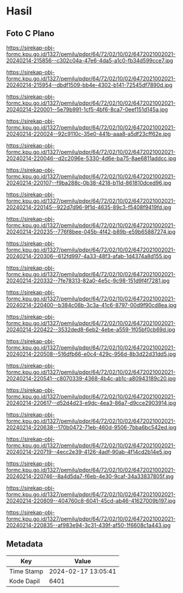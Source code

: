 # Hasil

## Foto C Plano

https://sirekap-obj-formc.kpu.go.id/1327/pemilu/pdpr/64/72/02/10/02/6472021002021-20240214-215856--c302c04a-47e6-4da5-a1c0-fb34d599cce7.jpg

https://sirekap-obj-formc.kpu.go.id/1327/pemilu/pdpr/64/72/02/10/02/6472021002021-20240214-215954--dbdf1509-bb4e-4302-b141-72545df7890d.jpg

https://sirekap-obj-formc.kpu.go.id/1327/pemilu/pdpr/64/72/02/10/02/6472021002021-20240214-220001--5e79b991-1cf5-4bf6-8ca7-0eef151d145a.jpg

https://sirekap-obj-formc.kpu.go.id/1327/pemilu/pdpr/64/72/02/10/02/6472021002021-20240214-220024--92c9110c-35e0-441b-aaa8-a5df23cff62e.jpg

https://sirekap-obj-formc.kpu.go.id/1327/pemilu/pdpr/64/72/02/10/02/6472021002021-20240214-220046--d2c2096e-5330-4d6e-ba75-8ae6811addcc.jpg

https://sirekap-obj-formc.kpu.go.id/1327/pemilu/pdpr/64/72/02/10/02/6472021002021-20240214-220107--f9ba288c-0b38-4218-b11d-861810dced96.jpg

https://sirekap-obj-formc.kpu.go.id/1327/pemilu/pdpr/64/72/02/10/02/6472021002021-20240214-220145--922d7d96-9f1d-4635-89c3-f5408f9419fd.jpg

https://sirekap-obj-formc.kpu.go.id/1327/pemilu/pdpr/64/72/02/10/02/6472021002021-20240214-220235--776f8bee-045b-4f42-b89b-e59b65887274.jpg

https://sirekap-obj-formc.kpu.go.id/1327/pemilu/pdpr/64/72/02/10/02/6472021002021-20240214-220306--612fd997-4a33-48f3-afab-1d4374a8d155.jpg

https://sirekap-obj-formc.kpu.go.id/1327/pemilu/pdpr/64/72/02/10/02/6472021002021-20240214-220332--7fe78313-82a0-4e5c-9c98-151d9f4f7281.jpg

https://sirekap-obj-formc.kpu.go.id/1327/pemilu/pdpr/64/72/02/10/02/6472021002021-20240214-220400--b384c08b-3c3a-41c6-8797-00d9f90cd8ea.jpg

https://sirekap-obj-formc.kpu.go.id/1327/pemilu/pdpr/64/72/02/10/02/6472021002021-20240214-220422--3532ded8-6eb2-4ebe-a559-1f05bf0cb69d.jpg

https://sirekap-obj-formc.kpu.go.id/1327/pemilu/pdpr/64/72/02/10/02/6472021002021-20240214-220508--516dfb66-e0c4-429c-956d-8b3d22d31dd5.jpg

https://sirekap-obj-formc.kpu.go.id/1327/pemilu/pdpr/64/72/02/10/02/6472021002021-20240214-220541--c8070339-4368-4b4c-ab1c-a80943189c20.jpg

https://sirekap-obj-formc.kpu.go.id/1327/pemilu/pdpr/64/72/02/10/02/6472021002021-20240214-220617--d52d4d23-e9dc-4ea3-86a7-d9cce2903914.jpg

https://sirekap-obj-formc.kpu.go.id/1327/pemilu/pdpr/64/72/02/10/02/6472021002021-20240214-220638--170b0472-71eb-460d-9506-7bba6bc542ed.jpg

https://sirekap-obj-formc.kpu.go.id/1327/pemilu/pdpr/64/72/02/10/02/6472021002021-20240214-220719--4ecc2e39-4126-4adf-90ab-4f14cd2b14e5.jpg

https://sirekap-obj-formc.kpu.go.id/1327/pemilu/pdpr/64/72/02/10/02/6472021002021-20240214-220746--8a4d5da7-f6eb-4e30-9caf-34a33837805f.jpg

https://sirekap-obj-formc.kpu.go.id/1327/pemilu/pdpr/64/72/02/10/02/6472021002021-20240214-220809--404760c8-6041-45cd-ab46-41627009b197.jpg

https://sirekap-obj-formc.kpu.go.id/1327/pemilu/pdpr/64/72/02/10/02/6472021002021-20240214-220835--af983e94-3c31-439f-af50-1f6608c1a443.jpg


## Metadata

| Key        | Value               |
| ---------- | ------------------- |
| Time Stamp | 2024-02-17 13:05:41 |
| Kode Dapil | 6401                |



